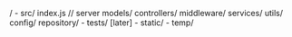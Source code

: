 /
    - src/
        index.js // server
        models/
        controllers/
        middleware/
        services/
        utils/
        config/
        repository/
    - tests/ [later]
    - static/
    - temp/